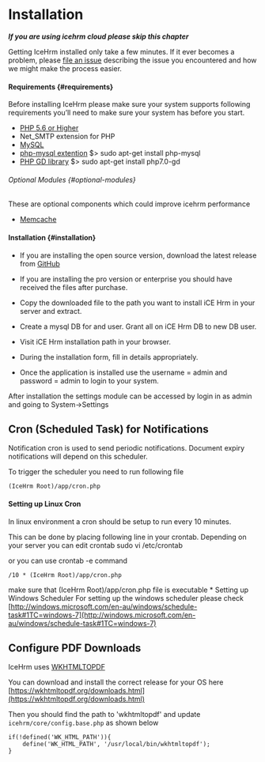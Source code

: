 # Installation

**_If you are using icehrm cloud please skip this chapter_**

Getting IceHrm installed only take a few minutes. If it ever becomes a problem, please [file an issue](https://github.com/gamonoid/icehrm/issues/new) describing the issue you encountered and how we might make the process easier.

#### Requirements {#requirements}

Before installing IceHrm please make sure your system supports following requirements you’ll need to make sure your system has before you start.

* [PHP 5.6 or Higher](http://php.net/)
* Net\_SMTP extension for PHP
* [MySQL](http://dev.mysql.com/downloads/)
* [php-mysql extention](http://php.net/manual/en/mysqli.installation.php)
$&gt; sudo apt-get install php-mysql
* [PHP GD library](http://php.net/manual/en/mysqli.installation.php)
$&gt; sudo apt-get install php7.0-gd

###### Optional Modules {#optional-modules}

These are optional components which could improve icehrm performance

* [Memcache](https://www.digitalocean.com/community/tutorials/how-to-install-and-use-memcache-on-ubuntu-14-04)

#### Installation {#installation}

* If you are installing the open source version, download the latest release from [GitHub](https://github.com/gamonoid/icehrm/releases/latest)

* If you are installing the pro version or enterprise you should have received the files after purchase.

* Copy the downloaded file to the path you want to install iCE Hrm in your server and extract.

* Create a mysql DB for and user. Grant all on iCE Hrm DB to new DB user.

* Visit iCE Hrm installation path in your browser.

* During the installation form, fill in details appropriately.

* Once the application is installed use the username = admin and password = admin to login to your system.


After installation the settings module can be accessed by login in as admin and going to System->Settings


## Cron (Scheduled Task) for Notifications

Notification cron is used to send periodic notifications. Document expiry notifications will depend on this scheduler.

To trigger the scheduler you need to run following file

```
(IceHrm Root)/app/cron.php
```

#### Setting up Linux Cron
In linux environment a cron should be setup to run every 10 minutes.

This can be done by placing following line in your crontab. Depending on your server you can edit crontab sudo vi /etc/crontab

or you can use crontab -e command

```
/10 * (IceHrm Root)/app/cron.php
```

make sure that (IceHrm Root)/app/cron.php file is executable *
Setting up Windows Scheduler
For setting up the windows scheduler please check [http://windows.microsoft.com/en-au/windows/schedule-task#1TC=windows-7](http://windows.microsoft.com/en-au/windows/schedule-task#1TC=windows-7)

## Configure PDF Downloads

IceHrm uses [WKHTMLTOPDF](https://wkhtmltopdf.org/index.html)

You can download and install the correct release for your OS here [https://wkhtmltopdf.org/downloads.html](https://wkhtmltopdf.org/downloads.html)

Then you should find the path to 'wkhtmltopdf' and update ```icehrm/core/config.base.php``` as shown below

```
if(!defined('WK_HTML_PATH')){
    define('WK_HTML_PATH', '/usr/local/bin/wkhtmltopdf');
}
```